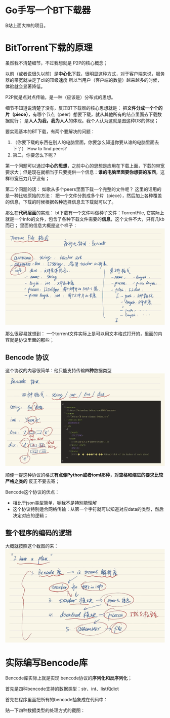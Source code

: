 # Go手写一个BT下载器
B站上面大神的项目。

# BitTorrent下载的原理
虽然我不清楚细节，不过我想就是 P2P的核心概念；

以前（或者说很久以前）是**中心化**下载，很明显这种方式，对于客户端来说，服务器的带宽就决定了cli的顶级速度
所以当用户（客户端的数量）越来越多的时候，体验就会显著降低。

P2P就是点对点传输，是一种（应该是）分布式的思想。

细节不知道说清楚了没有，反正BT下载器的核心思想就是：
把**文件分成一个个的片（piece）**，有哪个节点（peer）想要下载，就从其他所有的结点里面去下载数据就行；
是**人人为我，我为人人**的体现。我个人认为这就是图这种DS的体现；

要实现基本的BT下载，有两个要解决的问题：
1. （你要下载的东西在别人的电脑里面，你要怎么知道你要从谁的电脑里面去下？） How to find peers?
1. 第二，你要怎么下呢？

第一个问题可以通过**中心的思想**，之前中心的思想是应用在下载上面，下载的带宽要求大；但是现在就相当于只要提供一个信息：**谁的电脑里面要你想要的东西**，这样带宽压力几乎没有；

第二个问题的话： 如歌从多个peers里面下载一个完整的文件呢？
这里的话用的是一种比较原始的方法： 把一个文件分割成多个片（piece），然后加上各种覆盖的信息，下载的时候根据各种选择信息去下载就可以了。


那么在**代码层面**的实现：
bt下载有一个文件叫做种子文件：TorrentFile,
它实际上就是一个info的文件，包含了各种下载文件需要的**信息**，这个文件不大，只有几kb而已；
里面的信息大概是这个样子：
![Img](./res/drawable/TorrentFile格式.png)

那么很容易就想到： 一个torrent文件实际上是可以用文本格式打开的，里面的内容就是协议里面的那些；

## Bencode 协议
这个协议的内容很简单：他只能支持传输**四种**数据类型
![Img](./res/drawable/Bencode协议支持的四种数据类型.png)

顺便一提这种协议的格式**有点像Python或者toml那种，对空格和缩进的要求比较严格之类的**
反正不要去寄；

Bencode这个协议的优点：
- 相比于json类型简单，呃我不是特别能理解
- 这个协议特别适合网络传输：从第一个字符就可以知道对应data的类型，然后决定对应的逻辑；

## 整个程序的编码的逻辑
大概就按照这个截图的来：
![Img](./res/drawable/BT下载器的编码计划.png)

# 实际编写Bencode库
Bencode库实际上就是实现 bencode协议的**序列化和反序列化**；

首先是四种bencode支持的数据类型：str、int、list和dict

首先在程序里面把所有的bencode抽象成在代码中：

贴一下四种数据类型的处理方式的截图：
